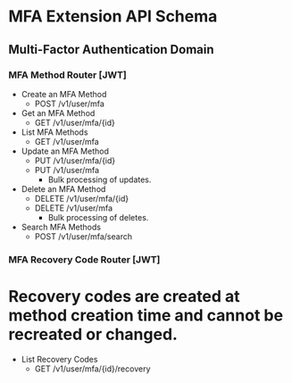 # MFA Extension API Schema

## Multi-Factor Authentication Domain

### MFA Method Router [JWT]

- Create an MFA Method
    - POST /v1/user/mfa
- Get an MFA Method
    - GET /v1/user/mfa/{id}
- List MFA Methods
    - GET /v1/user/mfa
- Update an MFA Method
    - PUT /v1/user/mfa/{id}
    - PUT /v1/user/mfa
        - Bulk processing of updates.
- Delete an MFA Method
    - DELETE /v1/user/mfa/{id}
    - DELETE /v1/user/mfa
        - Bulk processing of deletes.
- Search MFA Methods
    - POST /v1/user/mfa/search

### MFA Recovery Code Router [JWT]

# Recovery codes are created at method creation time and cannot be recreated or changed.
- List Recovery Codes
    - GET /v1/user/mfa/{id}/recovery

